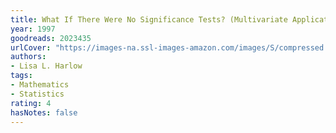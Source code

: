 ```yaml
---
title: What If There Were No Significance Tests? (Multivariate Applications)
year: 1997
goodreads: 2023435
urlCover: "https://images-na.ssl-images-amazon.com/images/S/compressed.photo.goodreads.com/books/1348519138i/2023435.jpg"
authors:
- Lisa L. Harlow
tags:
- Mathematics
- Statistics
rating: 4
hasNotes: false
---
```

